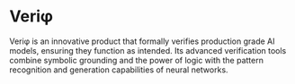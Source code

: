 # Veriφ

Veriφ is an innovative product that formally verifies production grade AI models, ensuring they function as intended. Its advanced verification tools combine symbolic grounding and the power of logic with the pattern recognition and generation capabilities of neural networks.


